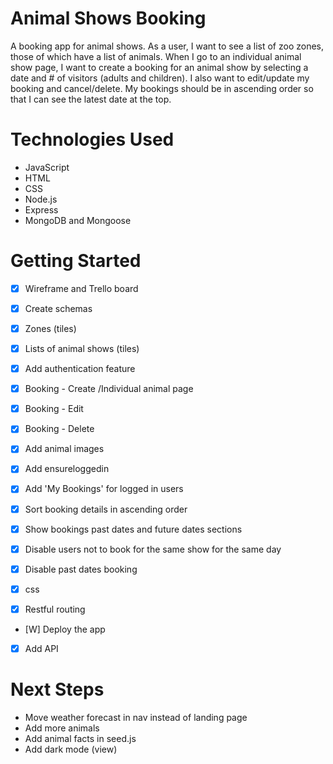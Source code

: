 # Animal Shows Booking
A booking app for animal shows. 
As a user, I want to see a list of zoo zones, those of which have a list of animals. When I go to an individual animal show page, I want to create a booking for an animal show by selecting a date and # of visitors (adults and children). I also want to edit/update my booking and cancel/delete. My bookings should be in ascending order so that I can see the latest date at the top.  

# Technologies Used

- JavaScript
- HTML
- CSS
- Node.js
- Express
- MongoDB and Mongoose

# Getting Started
- [X] Wireframe and Trello board
- [X] Create schemas
- [X] Zones (tiles)
- [X] Lists of animal shows (tiles)
- [X] Add authentication feature
- [X] Booking - Create /Individual animal page
- [X] Booking - Edit
- [X] Booking - Delete
- [X] Add animal images
- [X] Add ensureloggedin
- [X] Add 'My Bookings' for logged in users
- [X] Sort booking details in ascending order
- [X] Show bookings past dates and future dates sections
- [X] Disable users not to book for the same show for the same day
- [X] Disable past dates booking
- [X] css

- [X] Restful routing
- [W] Deploy the app
- [X] Add API

# Next Steps
- Move weather forecast in nav instead of landing page
- Add more animals
- Add animal facts in seed.js
- Add dark mode (view) 